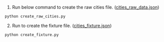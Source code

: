 1. Run below command to create the raw cities file. ([cities_raw_data.json](cities_raw_data.json))

`python create_raw_cities.py`

2. Run to create the fixture file. ([cities_fixture.json](..%2Ffixtures%2Fcities_fixture.json))

`python create_fixture.py`
